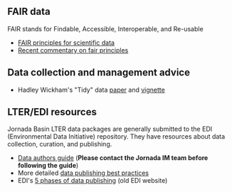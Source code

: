 
## FAIR data

FAIR stands for Findable, Accessible, Interoperable, and Re-usable

* [FAIR principles for scientific data](https://doi.org/10.1038/sdata.2016.18)
* [Recent commentary on fair principles](https://doi.org/10.1038/d41586-019-01720-7)

## Data collection and management advice

* Hadley Wickham's "Tidy" data [paper](https://doi.org/10.18637/jss.v059.i10) and [vignette](https://cran.r-project.org/web/packages/tidyr/vignettes/tidy-data.html)

## LTER/EDI resources

Jornada Basin LTER data packages are generally submitted to the EDI (Environmental Data Initiative) repository. They have resources about data collection, curation, and publishing.

* [Data authors guide](https://edirepository.org/resources/resources-for-data-authors) (**Please contact the Jornada IM team before following the guide**)
* More detailed [data publishing best practices](https://ediorg.github.io/data-package-best-practices/)
* EDI's [5 phases of data publishing](https://environmentaldatainitiative.org/resources/five-phases-of-data-publishing/) (old EDI website)
